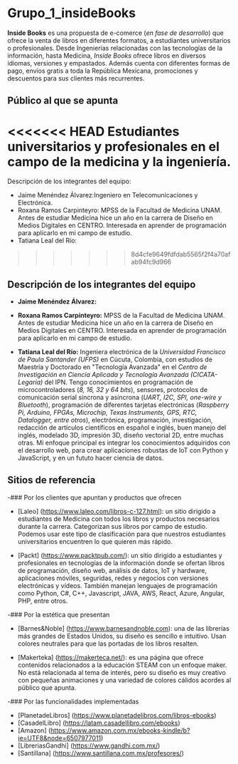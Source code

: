 # Grupo_1_insideBooks

**Inside Books** es una propuesta de e-comerce (*en fase de desarrollo*) que ofrece la venta de libros en diferentes formatos, a estudiantes universitarios o profesionales. Desde Ingenierías relacionadas con las tecnologías de la información, hasta Medicina, *Inside Books* ofrece libros en diversos idiomas, versiones y empastados. Además cuenta con diferentes formas de pago, envíos gratis a toda la República Mexicana, promociones y descuentos para sus clientes más recurrentes.

## Público al que se apunta

<<<<<<< HEAD
Estudiantes universitarios y profesionales en el campo de la medicina y la ingeniería.
=======
Descripción de los integrantes del equipo:
- Jaime Menéndez Álvarez:Ingeniero en Telecomunicaciones y Electrónica.
- Roxana Ramos Carpinteyro: MPSS de la Facultad de Medicina UNAM. Antes de estudiar Medicina hice un año en la carrera de Diseño en Medios Digitales en CENTRO. Interesada en aprender de programación para aplicarlo en mi campo de estudio.
- Tatiana Leal del Río:
>>>>>>> 8d4cfe9649fdfdab5565f2f4a70afab94fc9d966

## Descripción de los integrantes del equipo

- **Jaime Menéndez Álvarez:** 

- **Roxana Ramos Carpinteyro:** MPSS de la Facultad de Medicina UNAM. Antes de estudiar Medicina hice un año en la carrera de Diseño en Medios Digitales en CENTRO. Interesada en aprender de programación para aplicarlo en mi campo de estudio.

- **Tatiana Leal del Río:** Ingeniera electrónica de la *Universidad Francisco de Paula Santander (UFPS)* en Cúcuta, Colombia, con estudios de Maestría y Doctorado en "Tecnología Avanzada" en el *Centro de Investigación en Ciencia Aplicada y Tecnología Avanzada (CICATA-Legaria)* del IPN. Tengo conocimientos en programación de microcontroladores (*8, 16, 32 y 64 bits*), sensores, protocolos de comunicación serial síncrona y asíncrona (*UART, I2C, SPI, one-wire y Bluetooth*), programación de diferentes tarjetas electrónicas (*Raspberry Pi, Arduino, FPGAs, Microchip, Texas Instruments, GPS, RTC, Datalogger, entre otros*), electrónica, programación, investigación, redacción de artículos científicos en español e inglés, buen manejo del inglés, modelado 3D, impresión 3D, diseño vectorial 2D, entre muchas otras. Mi enfoque principal es integrar los conocimientos adquiridos con el desarrollo web, para crear aplicaciones robustas de IoT con Python y JavaScript, y en un fututo hacer ciencia de datos.

## Sitios de referencia

-### Por los clientes que apuntan y productos que ofrecen

* [Laleo] (https://www.laleo.com/libros-c-127.html): un sitio dirigido a estudiantes de Medicina con todos los libros y productos necesarios durante la carrera. Categorizan sus libros por campo de estudio. Podemos usar este tipo de clasificación para que nuestros estudiantes universitarios encuentren lo que quieren más rápido.

* [Packt] (https://www.packtpub.com/): un sitio dirigido a estudiantes y profesionales en tecnologías de la información donde se ofertan libros de programación, diseño web, análisis de datos, IoT y hardware, aplicaciones móviles, seguridas, redes y negocios con versiones electrónicas y vídeos. También manejan lenguajes de programación como Python, C#, C++, Javascript, JAVA, AWS, React, Azure, Angular, PHP, entre otros.

-### Por la estética que presentan 

* [Barnes&Noble] (https://www.barnesandnoble.com): una de las librerías más grandes de Estados Unidos, su diseño es sencillo e intuitivo. Usan colores neutrales para que las portadas de los libros resalten.

* [Makerteka] (https://makerteca.net/): es una página que ofrece contenidos relacionados a la educación STEAM con un enfoque maker. No está relacionada al tema de interés, pero su diseño es muy creativo con pequeñas animaciones y una variedad de colores cálidos acordes al público que apunta. 


-### Por las funcionalidades implementadas

* [PlanetadeLibros] (https://www.planetadelibros.com/libros-ebooks)
* [CasadelLibro] (https://latam.casadellibro.com/ebooks)
* [Amazon] (https://www.amazon.com.mx/ebooks-kindle/b?ie=UTF8&node=6507977011)
* [LibreriasGandhi] (https://www.gandhi.com.mx/)
* [Santillana] (https://www.santillana.com.mx/profesores/)